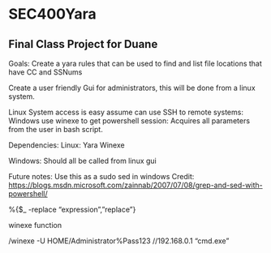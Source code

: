 # SEC400Yara
Final Class Project for Duane
--------------------------------------------------------------
Goals:
Create a yara rules that can be used to find and list file locations that have CC and SSNums

Create a user friendly Gui for administrators, this will be done from a linux system.

Linux System access is easy assume can use SSH to remote systems:
Windows use winexe to get powershell session:
Acquires all parameters from the user in bash script.

Dependencies:
Linux:
Yara
Winexe

Windows:
Should all be called from linux gui


Future notes:
Use this as a sudo sed in windows
Credit: https://blogs.msdn.microsoft.com/zainnab/2007/07/08/grep-and-sed-with-powershell/

%{$_ -replace “expression”,”replace”}

winexe function

/winexe -U HOME/Administrator%Pass123 //192.168.0.1 “cmd.exe”
